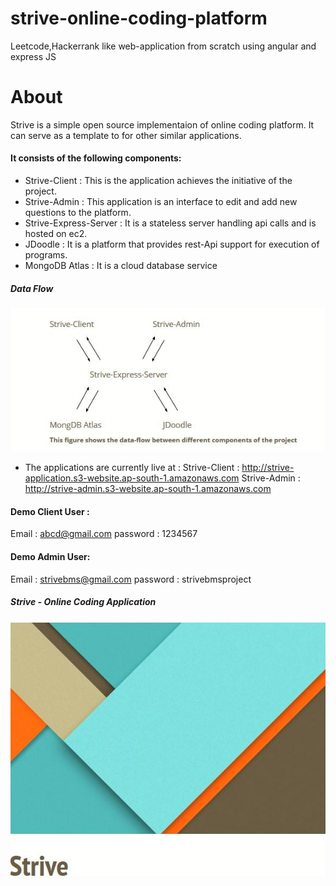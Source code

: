 # strive-online-coding-platform
Leetcode,Hackerrank like web-application from scratch using angular and express JS

# About
Strive is a simple open source implementaion of online coding platform. It can serve as a template to for other similar applications.

#### It consists of the following components:

* Strive-Client  : This is the application achieves the initiative of the project.
* Strive-Admin : This application is an interface to edit and add new questions to the platform.
* Strive-Express-Server : It is a stateless server handling api calls and is hosted on ec2.
* JDoodle : It is a platform that provides rest-Api support for execution of programs.
* MongoDB Atlas : It is a cloud database service

##### Data Flow
![data](images/data_flow.JPG)


* The applications are currently live at :
Strive-Client :  http://strive-application.s3-website.ap-south-1.amazonaws.com
Strive-Admin :  http://strive-admin.s3-website.ap-south-1.amazonaws.com

#### Demo Client User : 
Email : abcd@gmail.com     password : 1234567
#### Demo Admin User:   
Email : strivebms@gmail.com  password : strivebmsproject

##### Strive - Online Coding Application
![Logo](images/opening_image.jpg)




